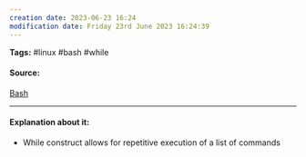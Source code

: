 ```yaml
---
creation date: 2023-06-23 16:24
modification date: Friday 23rd June 2023 16:24:39
---
```


**Tags:** #linux #bash #while

#### Source:
[Bash](https://tldp.org/LDP/Bash-Beginners-Guide/html/sect_09_02.html)

--------------------------------------

#### Explanation about it:

* While construct allows for repetitive execution of a list of commands